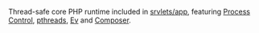 Thread-safe core PHP runtime included in [srvlets/app][1], featuring [Process Control][2], [pthreads][3], [Ev][4] and [Composer][5].

[1]: https://github.com/srvlets/app
[2]: http://php.net/manual/en/book.pcntl.php
[3]: http://php.net/manual/en/book.pthreads.php
[4]: http://php.net/manual/en/book.ev.php
[5]: https://getcomposer.org
